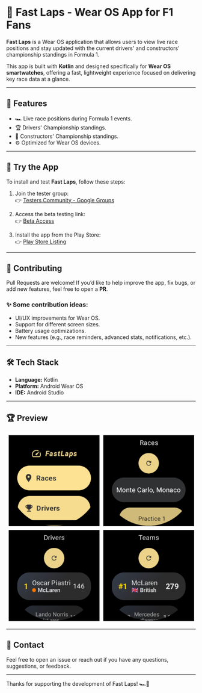 # 🏁 Fast Laps - Wear OS App for F1 Fans

**Fast Laps** is a Wear OS application that allows users to view live race positions and stay updated with the current drivers' and constructors' championship standings in Formula 1.

This app is built with **Kotlin** and designed specifically for **Wear OS smartwatches**, offering a fast, lightweight experience focused on delivering key race data at a glance.

---

## 📲 Features

- 🏎️ Live race positions during Formula 1 events.
- 🏆 Drivers' Championship standings.
- 🏢 Constructors' Championship standings.
- ⚙️ Optimized for Wear OS devices.

---

## 🚀 Try the App

To install and test **Fast Laps**, follow these steps:

1. Join the tester group:  
   👉 [Testers Community - Google Groups](https://groups.google.com/g/testers-community/about?pli=1)

2. Access the beta testing link:  
   👉 [Beta Access](https://play.google.com/apps/testing/com.leandro.fastlaps)

3. Install the app from the Play Store:  
   👉 [Play Store Listing](https://play.google.com/store/apps/details?id=com.leandro.fastlaps&pli=1)

---

## 🤝 Contributing

Pull Requests are welcome! If you’d like to help improve the app, fix bugs, or add new features, feel free to open a **PR**.

### ✨ Some contribution ideas:

- UI/UX improvements for Wear OS.
- Support for different screen sizes.
- Battery usage optimizations.
- New features (e.g., race reminders, advanced stats, notifications, etc.).

---

## 🛠️ Tech Stack

- **Language:** Kotlin  
- **Platform:** Android Wear OS  
- **IDE:** Android Studio  

---

## 🏆 Preview

![preview](image.png)

---
## 📧 Contact

Feel free to open an issue or reach out if you have any questions, suggestions, or feedback.

---

Thanks for supporting the development of Fast Laps! 🏎️💨
